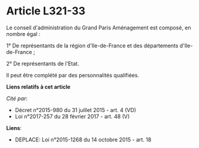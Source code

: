 # Article L321-33

Le conseil d'administration du       Grand Paris Aménagement est composé, en nombre égal : 

1° De représentants de la région d'Ile-de-France et des départements d'Ile-de-France ; 

2° De représentants de l'Etat. 

Il peut être complété par des personnalités qualifiées.

**Liens relatifs à cet article**

_Cité par_:

  - Décret n°2015-980 du 31 juillet 2015 - art. 4 (VD)
  - Loi n°2017-257 du 28 février 2017 - art. 48 (V)

**Liens**:

  - DEPLACE: Loi n°2015-1268 du 14 octobre 2015 - art. 18

